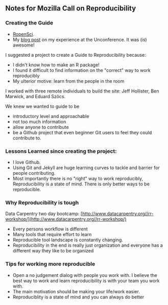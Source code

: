 ## Notes for Mozilla Call on Reproducibility

### Creating the Guide

- [RopenSci](https://ropensci.org/).
- My [blog post](http://cierareports.org/blog/2014/05/14/OpenSci/index.html) on my experience at the Unconference. It was (is) awesome!

I suggested a project to create a Guide to Reproducibility because:
-  I didn't know how to make an R package!
-  I found it difficult to find information on the "correct" way to work reproducibly
-  My ulterior motive: learn from the people in the room

I worked with three remote individuals to build the site: Jeff Hollister, Ben Marwick, and Eduard Szöcs. 

We knew we wanted to guide to be 

-  introductory level and approachable
-  not too much information 
-  allow anyone to contribute 
-  be a Github project that even beginner Git users to feel they could contribute to.

### Lessons Learned since creating the project:

-  I love Github. 
-  Using Git and Jekyll are huge learning curves to tackle and barrier for people contributing. 
-  Most importantly there is no "right" way to work reproducibly, Reproducibility is a state of mind. There is only better ways to be reproducible. 

### Why Reproducibility is tough 

Data Carpentry two day bootcamp: [http://www.datacarpentry.org//rr-workshop/](http://www.datacarpentry.org//rr-workshop/)

 -  Every persons workflow is different
 -  Many tools that require effort to learn
 -  Reproducible tool landscape is constantly changing. 
 -  Reproducibility in the end is really just organization and everyone has a different way they like to be organized

### Tips for working more reproducible

- Open a no judgement dialog with people you work with. I believe the best way to work and learn reproducibility is with your team you work with. 
-  The main motivation should be making your life/work easier.
-  Reproduciblity is a state of mind and you can always do better



